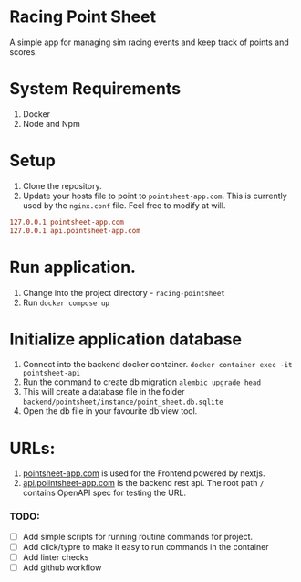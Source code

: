 # Racing Point Sheet
A simple app for managing sim racing events and keep track of points and scores.

# System Requirements
1. Docker
2. Node and Npm 

# Setup

1. Clone the repository. 
2. Update your hosts file to point to `pointsheet-app.com`. This is currently used by the `nginx.conf` file. Feel free to modify at will. 
```ini
127.0.0.1 pointsheet-app.com
127.0.0.1 api.pointsheet-app.com
```

# Run application. 
1. Change into the project directory - `racing-pointsheet`
2. Run `docker compose up`

# Initialize application database
1. Connect into the backend docker container. `docker container exec -it pointsheet-api`
2. Run the command to create db migration `alembic upgrade head`
3. This will create a database file in the folder `backend/pointsheet/instance/point_sheet.db.sqlite`
4. Open the db file in your favourite db view tool. 


# URLs: 
1. [pointsheet-app.com](pointsheet-app.com) is used for the Frontend powered by nextjs. 
2. [api.poiintsheet-app.com](api.pointsheet-app.com) is the backend rest api. The root path `/` contains OpenAPI spec for testing the URL.


### TODO:

- [ ] Add simple scripts for running routine commands for project.
- [ ] Add click/typre to make it easy to run commands in the container
- [ ] Add linter checks
- [ ] Add github workflow